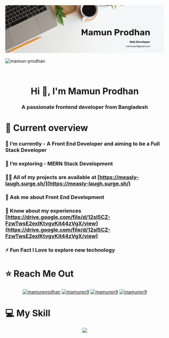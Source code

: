 <a href="https://www.facebook.com/mamunpr9/">
<img src="https://raw.githubusercontent.com/mamun-prodhan/mamun-prodhan/main/assets/cover/Mamun%20Prodhan.png" />
</a>
<p align="left"> <img src="https://komarev.com/ghpvc/?username=mamun-prodhan&label=Profile%20views&color=0e75b6&style=flat" alt="mamun-prodhan" /> </p>

<br />

<h1 align="center">Hi 👋, I'm Mamun Prodhan</h1>

<h3 align="center">A passionate frontend developer from Bangladesh</h3>

# :eyes: Current overview

### 🔭 I’m currently - A Front End Developer and aiming to be a Full Stack Developer

### 🌱 I’m exploring - **MERN** Stack Development

### 👨‍💻 All of my projects are available at [https://measly-laugh.surge.sh/](https://measly-laugh.surge.sh/)

### 💬 Ask me about **Front End Development**

### 📄 Know about my experiences [https://drive.google.com/file/d/12sl5CZ-FzwTwsE2exIKtvgyKit44zVgX/view](https://drive.google.com/file/d/12sl5CZ-FzwTwsE2exIKtvgyKit44zVgX/view)

### ⚡ Fun Fact **I Love to explore new technology**

# ⭐ Reach Me Out

<p align="center">
<a href="https://linkedin.com/in/mamunprodhan" target="blank"><img align="center" src="https://raw.githubusercontent.com/rahuldkjain/github-profile-readme-generator/master/src/images/icons/Social/linked-in-alt.svg" alt="mamunprodhan" height="30" width="40" /></a>
<a href="https://fb.com/mamunpr9" target="blank"><img align="center" src="https://raw.githubusercontent.com/rahuldkjain/github-profile-readme-generator/master/src/images/icons/Social/facebook.svg" alt="mamunpr9" height="30" width="40" /></a>
<a href="https://twitter.com/mamunpr9" target="blank"><img align="center" src="https://raw.githubusercontent.com/rahuldkjain/github-profile-readme-generator/master/src/images/icons/Social/twitter.svg" alt="mamunpr9" height="30" width="40" /></a>
<a href="https://codepen.io/mamunpr9" target="blank"><img align="center" src="https://raw.githubusercontent.com/rahuldkjain/github-profile-readme-generator/master/src/images/icons/Social/codepen.svg" alt="mamunpr9" height="30" width="40" /></a>
</p>

# 💻 My Skill

<div align="center">

<img src="https://skillicons.dev/icons?i=html,css,js,firebase,tailwind,nodejs,mongo,react,express" />

</div>
